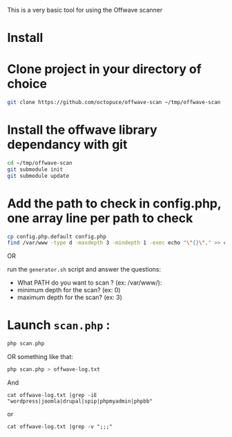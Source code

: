 This is a very basic tool for using the Offwave scanner

Install
=======

# Clone project in your directory of choice

```bash
git clone https://github.com/octopuce/offwave-scan ~/tmp/offwave-scan
```

#  Install the offwave library dependancy with git

```bash
cd ~/tmp/offwave-scan
git submodule init
git submodule update
```

# Add the path to check in config.php, one array line per path to check

```bash
cp config.php.default config.php
find /var/www -type d -maxdepth 3 -mindepth 1 -exec echo "\"{}\"," >> config.php \;
```

OR

run the `generator.sh` script and answer the questions:
* What PATH do you want to scan ? (ex: /var/www/):
* minimum depth for the scan? (ex: 0)
* maximum depth for the scan? (ex: 3)

# Launch `scan.php` :

```php
php scan.php
```

OR something like that:

```bash
php scan.php > offwave-log.txt
```

And

```
cat offwave-log.txt |grep -iE "wordpress|joomla|drupal|spip|phpmyadmin|phpbb"
```

or

```
cat offwave-log.txt |grep -v ";;;"
```
